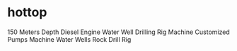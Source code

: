 # hottop
150 Meters Depth Diesel Engine Water Well Drilling Rig Machine Customized Pumps Machine Water Wells Rock Drill Rig
